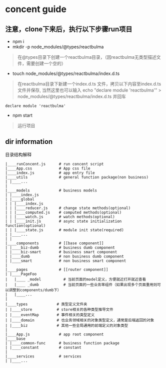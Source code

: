 # concent guide

## 注意，clone下来后，执行以下步骤run项目
- npm i
- mkdir -p node_modules/@types/reactbulma
> 在@types目录下创建一个reactbulma目录，（因reactbulma无类型描述文件，需要创建一个空的）
- touch node_modules/@types/reactbulma/index.d.ts 
> 在reactbulma目录下新建一个index.d.ts 文件，拷贝以下内容至index.d.ts文件并保存,
> 当然这里也可以输入 echo "declare module 'reactbulma'" > node_modules/@types/reactbulma/index.d.ts 并回车
```
declare module 'reactbulma'
```
- npm start
> 运行项目



## dir information
目录结构解释
```
|____runConcent.js      # run concent script
|____App.css            # App css file
|____index.js           # app entry file
|____utils              # general function package(non business)
| |____...
|
|____models             # business models
| |____index.js
| |____global
| | |____index.js
| | |____reducer.js     # change state methods(optional)
| | |____computed.js    # computed methods(optional)
| | |____watch.js       # watch methods(optional)
| | |____init.js        # async state initialization function(optional)
| | |____state.js       # module init state(required)
| |____...
| |
|____components         # [[base component]]
| |____biz-dumb         # business dumb component
| |____biz-smart        # business smart component
| |____dumb             # non business dumb component
| |____smart            # non business smart component
|
|____pages              # [[router component]]
| |____PageFoo
|   |____ _model          # 当前页面的model定义，方便就近打开就近查看
|   |____ _dumb           # 当前页面的一些业务笨组件（如果出现多个页面重用则可以调整到components/dumb下）
|   |____...
|
|____types             # 类型定义文件夹
| |____store           # store相关的各种类型推导文件
| |____eventMap        # 事件相关的类型定义
| |____domain          # 也业务领域相关的对象类型定义，通常是后端返回的对象
| |____biz             # 其他一些全局通用的前端定义的对象类型
|
|____App.js             # app root component
|____base
| |____common-func      # business function package
| |____constant         # constant
|
|____services           # services
| |____...
```
